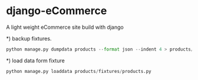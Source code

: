 # django-eCommerce
A light weight eCommerce site build with django


*) backup fixtures.
```python
python manage.py dumpdata products --format json --indent 4 > products/fixtures/products.json
```

*) load data form fixture

```python
python manage.py loaddata products/fixtures/products.py
```
